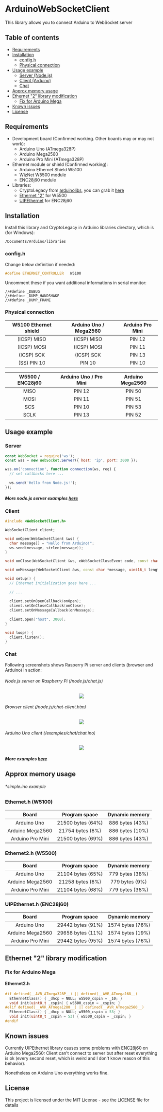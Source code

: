 # ArduinoWebSocketClient

This library allows you to connect Arduino to WebSocket server

## Table of contents

- [Requirements](#requirements)
- [Installation](#installation)
  * [config.h](#configh)
  * [Physical connection](#physical-connection)
- [Usage example](#usage-example)
  * [Server (Node.js)](#server)
  * [Client (Arduino)](#client)
  * [Chat](#chat)
- [Approx memory usage](#approx-memory-usage)
- [Ethernet "2" library modification](#ethernet-2-library-modification)
  * [Fix for Arduino Mega](#fix-for-arduino-mega)
- [Known issues](#known-issues)
- [License](#license)

## Requirements

* Development board (Confirmed working. Other boards may or may not work):
  * Arduino Uno (ATmega328P)
  * Arduino Mega2560
  * Arduino Pro Mini (ATmega328P)
* Ethernet module or shield (Confirmed working):
  * Arduino Ethernet Shield W5100
  * WizNet W5500 module
  * ENC28j60 module
* Libraries:
  * CryptoLegacy from [arduinolibs](https://github.com/rweather/arduinolibs), you can grab it [here](CryptoLegacy.zip)
  * [Ethernet "2"](https://github.com/adafruit/Ethernet2) for W5500
  * [UIPEthernet](https://github.com/ntruchsess/arduino_uip) for ENC28j60

## Installation

Install this library and CryptoLegacy in Arduino libraries directory, which is (for Windows):

```
/Documents/Arduino/libraries
```

### config.h

Change below definition if needed:

```cpp
#define ETHERNET_CONTROLLER   W5100
```

Uncomment these if you want additional informations in serial monitor:

```
//#define _DEBUG
//#define _DUMP_HANDSHAKE
//#define _DUMP_FRAME
```

### Physical connection

| W5100 Ethernet shield  | Arduino Uno / Mega2560 |  Arduino Pro Mini
| :---: | :---: | :---: |
| (ICSP) MISO  | (ICSP) MISO  | PIN 12 |
| (ICSP) MOSI  | (ICSP) MOSI  | PIN 11 |
| (ICSP) SCK  | (ICSP) SCK | PIN 13 |
| (SS) PIN 10  | PIN 10 | PIN 10 |

| W5500 / ENC28j60  | Arduino Uno / Pro Mini | Arduino Mega2560 |
| :---: | :---: | :---: | 
| MISO  | PIN 12  | PIN 50 |
| MOSI  | PIN 11  | PIN 51 |
| SCS  | PIN 10  | PIN 53  |
| SCLK  | PIN 13  | PIN 52 |

## Usage example

### Server

```js
const WebSocket = require('ws');
const wss = new WebSocket.Server({ host: 'ip', port: 3000 });

wss.on('connection', function connection(ws, req) {
  // set callbacks here ...
  
  ws.send('Hello from Node.js!');
});
```

##### More node.js server examples [here](node.js)

### Client

```cpp
#include <WebSocketClient.h>

WebSocketClient client;

void onOpen(WebSocketClient &ws) {
  char message[] = "Hello from Arduino!";
  ws.send(message, strlen(message));
}

void onClose(WebSocketClient &ws, eWebSocketCloseEvent code, const char *reason, uint16_t length) { /* ... */ }

void onMessage(WebSocketClient &ws, const char *message, uint16_t length) { /* */ }

void setup() {
  // Ethernet initialization goes here ...
  
  // ...
  
  client.setOnOpenCallback(onOpen);
  client.setOnCloseCallback(onClose);
  client.setOnMessageCallback(onMessage);
  
  client.open("host", 3000);
}

void loop() {
  client.listen();
}
```

### Chat

Following screenshots shows Rasperry Pi server and clients (browser and Arduino) in action:

###### Node.js server on Raspberry Pi (/node.js/chat.js)

<p align="center">
   <img src=https://github.com/skaarj1989/ArduinoWebSocketClient/blob/master/images/rpi-nodejs.png?raw=true">
</p>

###### Browser client (/node.js/chat-client.htm)

<p align="center">
   <img src=https://github.com/skaarj1989/ArduinoWebSocketClient/blob/master/images/browser-client.PNG?raw=true">
</p>

###### Arduino Uno client (/examples/chat/chat.ino)

<p align="center">
   <img src=https://github.com/skaarj1989/ArduinoWebSocketClient/blob/master/images/arduino-serial-monitor.png?raw=true">
</p>

##### More examples [here](examples)

## Approx memory usage

###### *simple.ino example

### Ethernet.h (W5100)

| Board  | Program space | Dynamic memory |
| :---: | :---: | :---: | 
| Arduino Uno  | 21500 bytes (64%)  | 886 bytes (43%) |
| Arduino Mega2560  | 21754 bytes (8%) | 886 bytes (10%) |
| Arduino Pro Mini | 21500 bytes (69%) | 886 bytes (43%) |

### Ethernet2.h (W5500)

| Board  | Program space | Dynamic memory |
| :---: | :---: | :---: | 
| Arduino Uno  | 21104 bytes (65%)  | 779 bytes (38%) |
| Arduino Mega2560  | 21258 bytes (8%) | 779 bytes (9%) |
| Arduino Pro Mini | 21104 bytes (68%) | 779 bytes (38%) |

### UIPEthernet.h (ENC28j60)

| Board  | Program space | Dynamic memory |
| :---: | :---: | :---: | 
| Arduino Uno  | 29442 bytes (91%)  | 1574 bytes (76%) |
| Arduino Mega2560  | 29658 bytes (11%) | 1574 bytes (19%) |
| Arduino Pro Mini | 29442 bytes (95%) | 1574 bytes (76%) |

## Ethernet "2" library modification

### Fix for Arduino Mega

#### Ethernet2.h

```cpp
#if defined(__AVR_ATmega328P__) || defined(__AVR_ATmega168__)
  EthernetClass() { _dhcp = NULL; w5500_cspin = _10; }
  void init(uint8_t _cspin) { w5500_cspin = _cspin; }
#elif defined(__AVR_ATmega1280__) || defined(__AVR_ATmega2560__)
  EthernetClass() { _dhcp = NULL; w5500_cspin = 53; }
  void init(uint8_t _cspin = 53) { w5500_cspin = _cspin; }
#endif
```

## Known issues

Currently UIPEthernet library causes some problems with ENC28j60 on Arduino Mega2560:
Client can't connect to server but after reset everything is ok (every second reset, which is weird and I don't know reason of this behavior).

Nonetheless on Arduino Uno everything works fine.

## License

This project is licensed under the MIT License - see the [LICENSE](LICENSE) file for details
